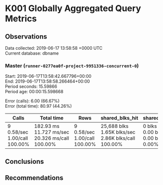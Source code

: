 # K001 Globally Aggregated Query Metrics

## Observations ##
Data collected: 2019-06-17 13:58:58 +0000 UTC  
Current database: dbname  



### Master (`runner-0277ea0f-project-9951336-concurrent-0`) ###
Start: 2019-06-17T13:58:42.667796+00:00  
End: 2019-06-17T13:58:58.266464+00:00  
Period seconds: 15.59866  
Period age: 00:00:15.598668  

Error (calls): 6.00 (66.67%)  
Error (total time): 80.97 (44.26%)

| Calls | Total&nbsp;time | Rows | shared_blks_hit | shared_blks_read | shared_blks_dirtied | shared_blks_written | blk_read_time | blk_write_time | kcache_reads | kcache_writes | kcache_user_time_ms | kcache_system_time |
|-------|------------|------|-----------------|------------------|---------------------|---------------------|---------------|----------------|--------------|---------------|---------------------|--------------------|
|9<br/>0.58/sec<br/>1.00/call<br/>100.00% |182.93&nbsp;ms<br/>11.727&nbsp;ms/sec<br/>20.326&nbsp;ms/call<br/>100.00% |9<br/>0.58/sec<br/>1.00/call<br/>100.00% |25,688&nbsp;blks<br/>1.65K&nbsp;blks/sec<br/>2.86K&nbsp;blks/call<br/>100.00% |0&nbsp;blks<br/>0.00&nbsp;blks/sec<br/>0.00&nbsp;blks/call<br/>0.00% |0&nbsp;blks<br/>0.00&nbsp;blks/sec<br/>0.00&nbsp;blks/call<br/>0.00% |0&nbsp;blks<br/>0.00&nbsp;blks/sec<br/>0.00&nbsp;blks/call<br/>0.00% |0.00&nbsp;ms<br/>0.000&nbsp;ms/sec<br/>0.000&nbsp;ms/call<br/>0.00% |0.00&nbsp;ms<br/>0.000&nbsp;ms/sec<br/>0.000&nbsp;ms/call<br/>0.00% |0.00&nbsp;bytes<br/>0.00&nbsp;bytes/sec<br/>0.00&nbsp;bytes/call<br/>0.00% |0.00&nbsp;bytes<br/>0.00&nbsp;bytes/sec<br/>0.00&nbsp;bytes/call<br/>0.00% |0.00&nbsp;ms<br/>0.000&nbsp;ms/sec<br/>0.000&nbsp;ms/call<br/>0.00% |0.00&nbsp;ms<br/>0.000&nbsp;ms/sec<br/>0.000&nbsp;ms/call<br/>0.00%|





## Conclusions ##


## Recommendations ##

